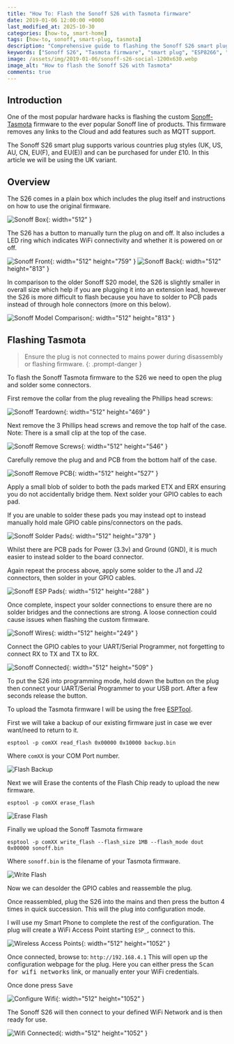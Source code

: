 ```yaml
---
title: "How To: Flash the Sonoff S26 with Tasmota firmware"
date: 2019-01-06 12:00:00 +0000
last_modified_at: 2025-10-30
categories: [how-to, smart-home]
tags: [how-to, sonoff, smart-plug, tasmota]
description: "Comprehensive guide to flashing the Sonoff S26 smart plug with Tasmota firmware. Includes step-by-step instructions, hardware teardown, soldering tips, and configuration for secure, cloud-free smart home automation."
keywords: ["Sonoff S26", "Tasmota firmware", "smart plug", "ESP8266", "flashing guide", "home automation", "soldering", "WiFi plug", "cloud-free"]
image: /assets/img/2019-01-06/sonoff-s26-social-1200x630.webp
image_alt: "How to flash the Sonoff S26 with Tasmota"
comments: true
---
```


## Introduction

One of the most popular hardware hacks is flashing the custom [Sonoff-Tasmota](https://github.com/arendst/tasmota) firmware to the ever popular Sonoff line of products. This firmware removes any links to the Cloud and add features such as MQTT support.

The Sonoff S26 smart plug supports various countries plug styles (UK, US, AU, CN, EU(F), and EU(E)) and can be purchased for under £10. In this article we will be using the UK variant.

## Overview

The S26 comes in a plain box which includes the plug itself and instructions on how to use the original firmware.

![Sonoff Box](/assets/img/2019-01-06/20190104_205732.webp){: width="512" }

The S26 has a button to manually turn the plug on and off. It also includes a LED ring which indicates WiFi connectivity and whether it is powered on or off.

![Sonoff Front](/assets/img/2019-01-06/20190104_205758.webp){: width="512" height="759" }
![Sonoff Back](/assets/img/2019-01-06/20190104_205809.webp){: width="512" height="813" }

In comparison to the older Sonoff S20 model, the S26 is slightly smaller in overall size which help if you are plugging it into an extension lead, however the S26 is more difficult to flash because you have to solder to PCB pads instead of through hole connectors (more on this below).

![Sonoff Model Comparison](/assets/img/2019-01-06/20190104_205913.webp){: width="512" height="813" }

## Flashing Tasmota

>Ensure the plug is not connected to mains power during disassembly or flashing firmware.
{: .prompt-danger }

To flash the Sonoff Tasmota firmware to the S26 we need to open the plug and solder some connectors.

First remove the collar from the plug revealing the Phillips head screws:

![Sonoff Teardown](/assets/img/2019-01-06/20190104_210013.webp){: width="512" height="469" }

Next remove the 3 Phillips head screws and remove the top half of the case.
Note: There is a small clip at the top of the case.

![Sonoff Remove Screws](/assets/img/2019-01-06/20190104_210124.webp){: width="512" height="546" }

Carefully remove the plug and and PCB from the bottom half of the case.

![Sonoff Remove PCB](/assets/img/2019-01-06/20190104_210147.webp){: width="512" height="527" }

Apply a small blob of solder to both the pads marked ETX and ERX ensuring you do not accidentally bridge them. Next solder your GPIO cables to each pad.

If you are unable to solder these pads you may instead opt to instead manually hold male GPIO cable pins/connectors on the pads.

![Sonoff Solder Pads](/assets/img/2019-01-06/20190104_210231.webp){: width="512" height="379" }

Whilst there are PCB pads for Power (3.3v) and Ground (GND), it is much easier to instead solder to the board connector.

Again repeat the process above, apply some solder to the J1 and J2 connectors, then solder in your GPIO cables.

![Sonoff ESP Pads](/assets/img/2019-01-06/20190104_210314.webp){: width="512" height="288" }

Once complete, inspect your solder connections to ensure there are no solder bridges and the connections are strong. A loose connection could cause issues when flashing the custom firmware.

![Sonoff Wires](/assets/img/2019-01-06/20190104_215655.webp){: width="512" height="249" }

Connect the GPIO cables to your UART/Serial Programmer, not forgetting to connect RX to TX and TX to RX.

![Sonoff Connected](/assets/img/2019-01-06/20190104_223657.webp){: width="512" height="509" }

To put the S26 into programming mode, hold down the button on the plug then connect your UART/Serial Programmer to your USB port. After a few seconds release the button.

To upload the Tasmota firmware I will be using the free [ESPTool](https://github.com/espressif/esptool).

First we will take a backup of our existing firmware just in case we ever want/need to return to it.

```console
esptool -p comXX read_flash 0x00000 0x10000 backup.bin
```
Where `comXX` is your COM Port number.

![Flash Backup](/assets/img/2019-01-06/cap1.webp)

Next we will Erase the contents of the Flash Chip ready to upload the new firmware.

```console
esptool -p comXX erase_flash
```

![Erase Flash](/assets/img/2019-01-06/cap2.webp)

Finally we upload the Sonoff Tasmota firmware

```console
esptool -p comXX write_flash --flash_size 1MB --flash_mode dout 0x00000 sonoff.bin
```

Where `sonoff.bin` is the filename of your Tasmota firmware.

![Write Flash](/assets/img/2019-01-06/cap3.webp)

Now we can desolder the GPIO cables and reassemble the plug.

Once reassembled, plug the S26 into the mains and then press the button 4 times in quick succession. This will the plug into configuration mode.

I will use my Smart Phone to complete the rest of the configuration.
The plug will create a WiFi Access Point starting `ESP_`, connect to this.

![Wireless Access Points](/assets/img/2019-01-06/20190106-164346_Settings.webp){: width="512" height="1052" }

Once connected, browse to: `http://192.168.4.1`
This will open up the configuration webpage for the plug. Here you can either press the <kbd>Scan for wifi networks</kbd> link, or manually enter your WiFi credentials.

Once done press <kbd>Save</kbd>

![Configure Wifi](/assets/img/2019-01-06/20190106-164440_Chrome.webp){: width="512" height="1052" }

The Sonoff S26 will then connect to your defined WiFi Network and is then ready for use.

![Wifi Connected](/assets/img/2019-01-06/20190106-164508_Chrome.webp){: width="512" height="1052" }
